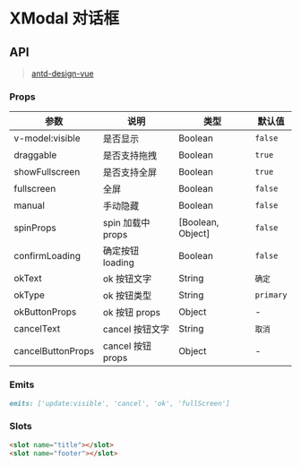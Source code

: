 # XModal 对话框

## API
> [antd-design-vue](https://www.antdv.com/components/modal-cn)
### Props

| 参数 | 说明 | 类型 | 默认值 |
| --- | --- | --- | --- |
| v-model:visible | 是否显示 | Boolean | `false` |
| draggable | 是否支持拖拽 | Boolean | `true` |
| showFullscreen | 是否支持全屏 | Boolean | `true` |
| fullscreen | 全屏 | Boolean | `false` |
| manual | 手动隐藏 | Boolean | `false` |
| spinProps | spin 加载中 props | [Boolean, Object] | `false` |
| confirmLoading | 确定按钮 loading | Boolean | `false` |
| okText | ok 按钮文字 | String | `确定` |
| okType | ok 按钮类型 | String | `primary` |
| okButtonProps | ok 按钮 props | Object | - |
| cancelText | cancel 按钮文字 | String | `取消` |
| cancelButtonProps | cancel 按钮 props | Object | - |

### Emits
```markdown
emits: ['update:visible', 'cancel', 'ok', 'fullScreen']
```

### Slots
```markdown
<slot name="title"></slot>
<slot name="footer"></slot>
```
